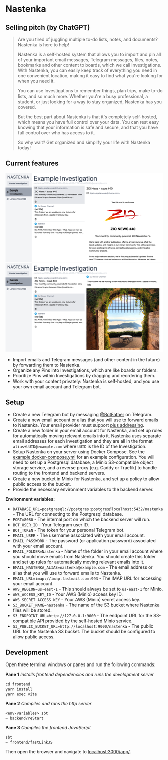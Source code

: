# Nastenka

## Selling pitch (by ChatGPT)

>Are you tired of juggling multiple to-do lists, notes, and documents? Nastenka is here to help!
>
>Nastenka is a self-hosted system that allows you to import and pin all of your important email messages, Telegram messages, files, notes, bookmarks and other content to boards, which we call Investigations. With Nastenka, you can easily keep track of everything you need in one convenient location, making it easy to find what you're looking for when you need it.
>
>You can use Investigations to remember things, plan trips, make to-do lists, and so much more. Whether you're a busy professional, a student, or just looking for a way to stay organized, Nastenka has you covered.
>
>But the best part about Nastenka is that it's completely self-hosted, which means you have full control over your data. You can rest easy knowing that your information is safe and secure, and that you have full control over who has access to it.
>
>So why wait? Get organized and simplify your life with Nastenka today!

## Current features

![](/images/screenshot1.png)
![](/images/screenshot2.png)

- Import emails and Telegram messages (and other content in the future) by forwarding them to Nastenka.
- Organize any Pins into Investigations, which are like boards or folders.
- Prioritize Pins within Investigations by dragging and reordering them.
- Work with your content privately: Nastenka is self-hosted, and you use your own email account and Telegram bot.

## Setup

- Create a new Telegram bot by messaging [@BotFather](https://t.me/BotFather) on Telegram.
- Create a new email account or alias that you will use to forward emails to Nastenka. Your email provider must support [plus addressing](https://www.fastmail.help/hc/en-us/articles/360060591053-Plus-addressing-and-subdomain-addressing).
- Create a new folder in your email account for Nastenka, and set up rules for automatically moving relevant emails into it. Nastenka uses separate email addresses for each Investigation and they are all in the format `alias+UUID@example.com` where `UUID` is the ID of the Investigation.
- Setup Nastenka on your server using Docker Compose. See the [example docker-compose.yml](/example-docker-compose.yml) for an example configuration. You will need to set up a Postgresql database, a Minio S3-compatible object storage service, and a reverse proxy (e.g. Caddy or Traefik) to handle routing to the frontend and backend servers.
- Create a new bucket in Minio for Nastenka, and set up a policy to allow public access to the bucket.
- Provide the necessary environment variables to the backend server.

**Environment variables:**

- `DATABASE_URL=postgresql://postgres:postgres@localhost:5432/nastenka` - The URL for connecting to the Postgresql database.
- `PORT=8080` - The internal port on which the backend server will run.
- `BOT_USER_ID` - Your Telegram user ID.
- `BOT_TOKEN` - The token for your personal Telegram bot.
- `EMAIL_USER` - The username associated with your email account.
- `EMAIL_PASSWORD` - The password (or application password) associated with your email account.
- `EMAIL_FOLDER=Nastenka` - Name of the folder in your email account where you should move emails from Nastenka. You should create this folder and set up rules for automatically moving relevant emails into it.
- `EMAIL_NASTENKA_ALIAS=nastenka@example.com` - The email address or alias that you will use to forward emails to Nastenka.
- `EMAIL_URL=imap://imap.fastmail.com:993` - The IMAP URL for accessing your email account.
- `AWS_REGION=us-east-1` - This should always be set to `us-east-1` for Minio.
- `AWS_ACCESS_KEY_ID` - Your AWS (Minio) access key ID.
- `AWS_SECRET_ACCESS_KEY` - Your AWS (Minio) secret access key.
- `S3_BUCKET_NAME=nastenka` - The name of the S3 bucket where Nastenka files will be stored.
- `S3_ENDPOINT_URL=http://127.0.0.1:9000` - The endpoint URL for the S3-compatible API provided by the self-hosted Minio service.
- `S3_PUBLIC_BUCKET_URL=http://localhost:9000/nastenka` - The public URL for the Nastenka S3 bucket. The bucket should be configured to allow public access.

## Development

Open three terminal windows or panes and run the following commands:

**Pane 1**
*Installs frontend dependencies and runs the development server*
```shell
cd frontend
yarn install
yarn exec vite
```

**Pane 2**
*Compiles and runs the http server*
```shell
<env-variables> sbt
~ backend/reStart
```

**Pane 3**
*Compiles the frontend JavaScript*
```shell
sbt
~ frontend/fastLinkJS
```

Then open the browser and navigate to [localhost:3000/app/](http://localhost:3000/app/).
